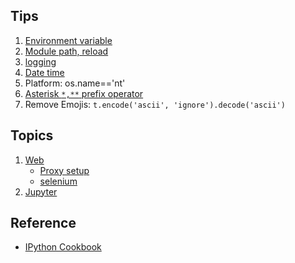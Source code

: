 ## Tips
1. [Environment variable](common.md)
1. [Module path, reload](common.md#modules)
1. [logging](https://docs.python.org/3/howto/logging.html#logging-basic-tutorial)
1. [Date time](common.md#datetime)
1. Platform: os.name=='nt'
1. [Asterisk `*,**` prefix operator](common.md)
1. Remove Emojis: `t.encode('ascii', 'ignore').decode('ascii')`

## Topics
1. [Web](web.md)
   * [Proxy setup](web.md#proxy-setup)
   * [selenium](web.md#selenium)
1. [Jupyter](jupyter.md)

## Reference
* [IPython Cookbook](https://ipython-books.github.io/)
